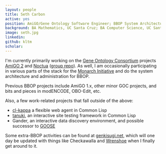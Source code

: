 ```yaml
---
layout: people
title: Seth Carbon
active: yes
position: AmiGO/Gene Ontology Software Engineer; BBOP System Architecture/Administration 
background: BA Mathematics, UC Santa Cruz; BA Computer Science, UC Santa Cruz
image: seth.jpg
linkedin: 
github: kltm
scholar: 
---
```


I'm currently primarily working on the <a href="http://geneontology.org">Gene Ontology Consortium</a> projects <a href="http://amigo.geneontology.org">AmiGO 2</a> and <a href="http://noctua.berkeleybop.org">Noctua</a> (<a href="https://github.com/geneontology">group repo</a>). As well, I am occasionally participating in various parts of the stack for the <a href="http://monarchinitiative.org">Monarch Initiative</a> and do the system architecture and administration for BBOP.

Previous BBOP projects include AmiGO 1.x, other minor GOC projects, and bits and pieces in modENCODE, OBO-Edit, etc.

Also, a few work-related projects that fall outside of the above:
<ul>
<li><a href="http://www.cliki.net/cl-kappa">cl-kappa</a> a flexible web agent in Common Lisp
<li><a href="https://github.com/kltm/tanuki">tanuki</a>, an interactive site testing framework in Common Lisp
<li>Gander, an interactive data discovery environment, and possible successor to <a href="http://goose.berkeleybop.org">GOOSE</a>
</ul>

Some extra-BBOP activities can be found at <a href="http://genkisugi.net">genkisugi.net</a>, which will one day be updated with things like Checkawalla and <a href="https://launchpad.net/wrenshoe">Wrenshoe</a> when I finally get around to it.


